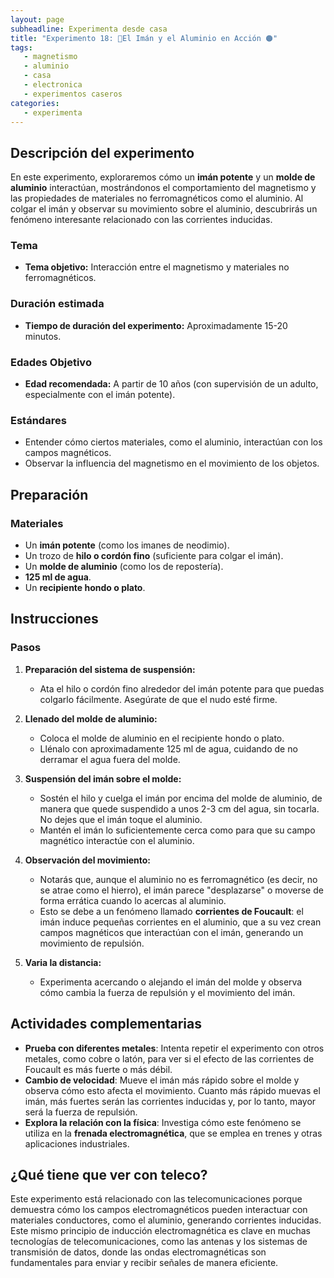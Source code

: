 ```yaml
--- 
layout: page  
subheadline: Experimenta desde casa  
title: "Experimento 18: 🧲El Imán y el Aluminio en Acción 🟠"  
tags:  
   - magnetismo  
   - aluminio
   - casa
   - electronica
   - experimentos caseros  
categories:  
   - experimenta
---
```


## Descripción del experimento

En este experimento, exploraremos cómo un **imán potente** y un **molde de aluminio** interactúan, mostrándonos el comportamiento del magnetismo y las propiedades de materiales no ferromagnéticos como el aluminio. Al colgar el imán y observar su movimiento sobre el aluminio, descubrirás un fenómeno interesante relacionado con las corrientes inducidas.

### Tema

- **Tema objetivo:** Interacción entre el magnetismo y materiales no ferromagnéticos.

### Duración estimada

- **Tiempo de duración del experimento:** Aproximadamente 15-20 minutos.

### Edades Objetivo

- **Edad recomendada:** A partir de 10 años (con supervisión de un adulto, especialmente con el imán potente).

### Estándares

- Entender cómo ciertos materiales, como el aluminio, interactúan con los campos magnéticos.
- Observar la influencia del magnetismo en el movimiento de los objetos.


## Preparación

### Materiales

- Un **imán potente** (como los imanes de neodimio).
- Un trozo de **hilo o cordón fino** (suficiente para colgar el imán).
- Un **molde de aluminio** (como los de repostería).
- **125 ml de agua**.
- Un **recipiente hondo o plato**.

## Instrucciones

### Pasos

1. **Preparación del sistema de suspensión:**
   - Ata el hilo o cordón fino alrededor del imán potente para que puedas colgarlo fácilmente. Asegúrate de que el nudo esté firme.

2. **Llenado del molde de aluminio:**
   - Coloca el molde de aluminio en el recipiente hondo o plato.
   - Llénalo con aproximadamente 125 ml de agua, cuidando de no derramar el agua fuera del molde.

3. **Suspensión del imán sobre el molde:**
   - Sostén el hilo y cuelga el imán por encima del molde de aluminio, de manera que quede suspendido a unos 2-3 cm del agua, sin tocarla. No dejes que el imán toque el aluminio.
   - Mantén el imán lo suficientemente cerca como para que su campo magnético interactúe con el aluminio.

4. **Observación del movimiento:**
   - Notarás que, aunque el aluminio no es ferromagnético (es decir, no se atrae como el hierro), el imán parece "desplazarse" o moverse de forma errática cuando lo acercas al aluminio.
   - Esto se debe a un fenómeno llamado **corrientes de Foucault**: el imán induce pequeñas corrientes en el aluminio, que a su vez crean campos magnéticos que interactúan con el imán, generando un movimiento de repulsión.

5. **Varia la distancia:**
   - Experimenta acercando o alejando el imán del molde y observa cómo cambia la fuerza de repulsión y el movimiento del imán.

## Actividades complementarias

- **Prueba con diferentes metales**: Intenta repetir el experimento con otros metales, como cobre o latón, para ver si el efecto de las corrientes de Foucault es más fuerte o más débil.
- **Cambio de velocidad**: Mueve el imán más rápido sobre el molde y observa cómo esto afecta el movimiento. Cuanto más rápido muevas el imán, más fuertes serán las corrientes inducidas y, por lo tanto, mayor será la fuerza de repulsión.
- **Explora la relación con la física**: Investiga cómo este fenómeno se utiliza en la **frenada electromagnética**, que se emplea en trenes y otras aplicaciones industriales.

## ¿Qué tiene que ver con teleco?

Este experimento está relacionado con las telecomunicaciones porque demuestra cómo los campos electromagnéticos pueden interactuar con materiales conductores, como el aluminio, generando corrientes inducidas. Este mismo principio de inducción electromagnética es clave en muchas tecnologías de telecomunicaciones, como las antenas y los sistemas de transmisión de datos, donde las ondas electromagnéticas son fundamentales para enviar y recibir señales de manera eficiente.